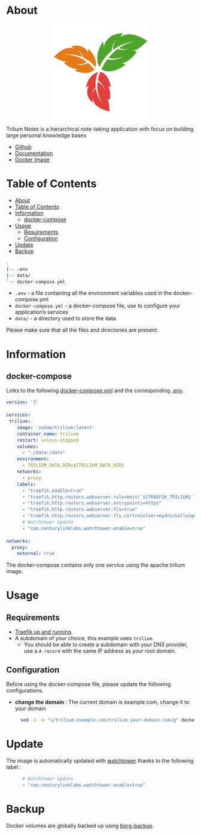 # About

<p align="center">
<img src="../_utilities/trilium.png" alt="trilium" title="trilium" />
</p>

Trilium Notes is a hierarchical note-taking application with focus on building large personal knowledge bases

* [Github](https://github.com/zadam/trilium)
* [Documentation](https://github.com/zadam/trilium/wiki/)
* [Docker Image](https://hub.docker.com/r/zadam/trilium)

# Table of Contents

<!-- TOC -->

- [About](#about)
- [Table of Contents](#table-of-contents)
- [Information](#information)
  - [docker-compose](#docker-compose)
- [Usage](#usage)
  - [Requirements](#requirements)
  - [Configuration](#configuration)
- [Update](#update)
- [Backup](#backup)

<!-- /TOC -->

```bash
.
|-- .env
|-- data/
`-- docker-compose.yml
```

* `.env` - a file containing all the environment variables used in the docker-compose.yml
* `docker-compose.yml` - a docker-compose file, use to configure your application’s services
* `data/` - a directory used to store the data

Please make sure that all the files and directories are present.

# Information

##  docker-compose

Links to the following [docker-compose.yml](docker-compose.yml) and the corresponding [.env](.env).

```yaml
version: '3'

services:
 trilium:
    image: 'zadam/trilium:latest'
    container_name: trilium
    restart: unless-stopped
    volumes:
      - "./data:/data"
    environment:
      - TRILIUM_DATA_DIR=${TRILIUM_DATA_DIR}
    networks:
      - proxy
    labels:
      - "traefik.enable=true"
      - "traefik.http.routers.webserver.rule=Host(`${TRAEFIK_TRILIUM}`)"
      - "traefik.http.routers.webserver.entrypoints=https"
      - "traefik.http.routers.webserver.tls=true"
      - "traefik.http.routers.webserver.tls.certresolver=mydnschallenge"
      # Watchtower Update
      - "com.centurylinklabs.watchtower.enable=true"

networks:
  proxy:
    external: true
```

The docker-compose contains only one service using the apache trilium image.

# Usage

## Requirements

* [Traefik up and running](../traefik).
* A subdomain of your choice, this example uses `trilium`.
  * You should be able to create a subdomain with your DNS provider, use a `A record` with the same IP address as your root domain.

## Configuration

Before using the docker-compose file, please update the following configurations.

* **change the domain** : The current domain is example.com, change it to your domain
  
  ```bash
    sed -i -e "s/trilium.example.com/trilium.your-domain.com/g" docker-compose.yml 
  ```

# Update

The image is automatically updated with [watchtower](../watchtower) thanks to the following label :

```yaml
      # Watchtower Update
      - "com.centurylinklabs.watchtower.enable=true"
```

# Backup

Docker volumes are globally backed up using [borg-backup](../borg-backup).
